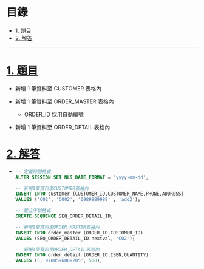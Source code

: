 <h1 id="top">目錄</h1>

- [1. 題目](#s1)
- [2. 解答](#s2)

---

# <a id="s1" class="md-title" href="#top">1. 題目</a>

- 新增 1 筆資料至 CUSTOMER 表格內

- 新增 1 筆資料至 ORDER_MASTER 表格內

  - ORDER_ID 採用自動編號

- 新增 1 筆資料至 ORDER_DETAIL 表格內

# <a id="s2" class="md-title" href="#top">2. 解答</a>

- ```sql
  -- 定義時間格式
  ALTER SESSION SET NLS_DATE_FORMAT = 'yyyy-mm-dd';

  -- 新增1筆資料至CUSTOMER表格內
  INSERT INTO customer (CUSTOMER_ID,CUSTOMER_NAME,PHONE,ADDRESS)
  VALUES ('C02', 'C002', '0989989989' , 'add2');

  -- 建立序號格式
  CREATE SEQUENCE SEQ_ORDER_DETAIL_ID;

  -- 新增1筆資料至ORDER_MASTER表格內
  INSERT INTO order_master (ORDER_ID,CUSTOMER_ID)
  VALUES (SEQ_ORDER_DETAIL_ID.nextval, 'C02');

  -- 新增1筆資料至ORDER_DETAIL表格內
  INSERT INTO order_detail (ORDER_ID,ISBN,QUANTITY)
  VALUES (5,'9780596009205', 500);
  ```

